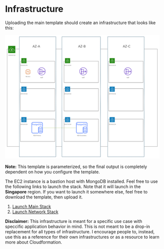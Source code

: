 # Infrastructure

Uploading the main template should create an infrastructure that looks like this:

![diagram](__assets/diagram.png)

**Note:** This template is parameterized, so the final output is completely dependent on how you configure the template.

The EC2 instance is a bastion host with MongoDB installed. Feel free to use the following links to launch the stack. Note that it will launch in the **Singapore** region. If you want to launch it somewhere else, feel free to download the template, then upload it.

1. [Launch Main Stack](https://sa-east-1.console.aws.amazon.com/cloudformation/home?region=sa-east-1#/stacks/quickcreate?templateUrl=https%3A%2F%2Ffabioschorn-cloudformation.s3-sa-east-1.amazonaws.com%2Finfrastructure%2Fmain.yml&stackName=Demo&param_Changelog=Initial&param_CidrBits=8&param_CidrBlock=10.0.0.0%2F16&param_Environment=Dev&param_OfficeIp=179.162.2.168%2F32&param_ProjectName=Demo)
2. [Launch Network Stack](https://sa-east-1.console.aws.amazon.com/cloudformation/home?region=sa-east-1#/stacks/quickcreate?templateUrl=https%3A%2F%2Ffabioschorn-cloudformation.s3-sa-east-1.amazonaws.com%2Finfrastructure%2Fnetwork.yml&stackName=Demo-Network&param_Changelog=Initial&param_CidrBits=8&param_CidrBlock=10.0.0.0%2F16&param_Environment=Dev&param_OfficeIp=179.162.2.168%2F32&param_ProjectName=Demo)

**Disclaimer:** This infrastructure is meant for a specific use case with speccific application behavior in mind. This is not meant to be a drop-in replacement for all types of infrastructure. I encourage people to, instead, use this as a reference for their own infrastructures or as a resource to learn more about Cloudformation.
